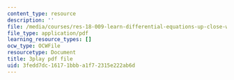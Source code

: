 ```yaml
---
content_type: resource
description: ''
file: /media/courses/res-18-009-learn-differential-equations-up-close-with-gilbert-strang-and-cleve-moler-fall-2015/3fedd7dc16171bbba1f72315e222ab6d_0hx59wYpFyY.pdf
file_type: application/pdf
learning_resource_types: []
ocw_type: OCWFile
resourcetype: Document
title: 3play pdf file
uid: 3fedd7dc-1617-1bbb-a1f7-2315e222ab6d
---
```

